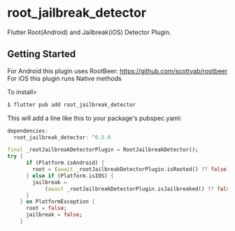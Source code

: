 # root_jailbreak_detector

Flutter Root(Android) and Jailbreak(iOS) Detector Plugin.

## Getting Started

For Android this plugin uses RootBeer: https://github.com/scottyab/rootbeer <br />
For iOS this plugin runs Native methods

To install>
```dart
$ flutter pub add root_jailbreak_detector
```
This will add a line like this to your package's pubspec.yaml:
```dart
dependencies:
  root_jailbreak_detector: ^0.5.0
  ```

```dart
final _rootJailbreakDetectorPlugin = RootJailbreakDetector();
try {
      if (Platform.isAndroid) {
        root = (await _rootJailbreakDetectorPlugin.isRooted() ?? false);
      } else if (Platform.isIOS) {
        jailbreak =
            (await _rootJailbreakDetectorPlugin.isJailbreaked() ?? false);
      }
    } on PlatformException {
      root = false;
      jailbreak = false;
    }
```



